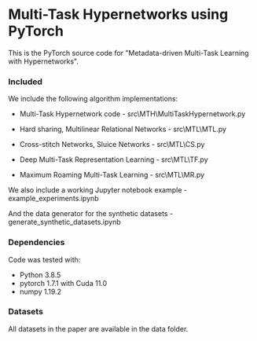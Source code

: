 # Multi-Task Hypernetworks using PyTorch
This is the PyTorch source code for "Metadata-driven Multi-Task Learning with Hypernetworks".

### Included
We include the following algorithm implementations:

* Multi-Task Hypernetwork code - src\MTH\MultiTaskHypernetwork.py

* Hard sharing, Multilinear Relational Networks - src\MTL\MTL.py

* Cross-stitch Networks, Sluice Networks - src\MTL\CS.py

* Deep Multi-Task Representation Learning - src\MTL\TF.py

* Maximum Roaming Multi-Task Learning - src\MTL\MR.py

We also include a working Jupyter notebook example - example_experiments.ipynb

And the data generator for the synthetic datasets - generate_synthetic_datasets.ipynb

### Dependencies
Code was tested with:
- Python 3.8.5
- pytorch 1.7.1 with Cuda 11.0
- numpy 1.19.2

### Datasets
All datasets in the paper are available in the data folder.
